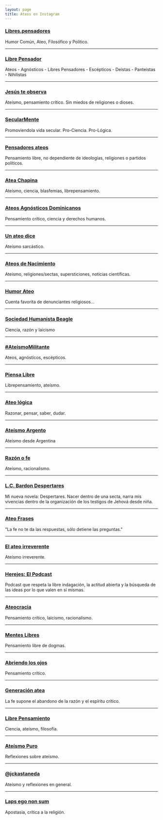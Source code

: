 ```yaml
---
layout: page
title: Ateos en Instagram
---
```


### [Libres.pensadores](https://www.instagram.com/libres.pensadores/)
Humor Común, Ateo, Filosófico y Politico.

---

### [Libre Pensador](https://www.instagram.com/__librepensador__/)
Ateos - Agnósticos - Libres Pensadores - Escépticos - Deistas - Panteistas - Nihilistas

---
### [Jesús te observa](https://www.instagram.com/jesusteobserva/)
Ateísmo, pensamiento crítico. Sin miedos de religiones o dioses.

---
### [SecularMente](https://www.instagram.com/secular_mente/)
Promoviendola vida secular. Pro-Ciencia. Pro-Lógica.

---
### [Pensadores ateos](https://www.instagram.com/pensadoresss/)
Pensamiento libre, no dependiente de ideologías, religiones o partidos políticos.

---
### [Atea Chapina](https://www.instagram.com/ateachapina/)
Ateísmo, ciencia, blasfemias, librepensamiento.

---
### [Ateos Agnósticos Dominicanos](https://www.instagram.com/ateos_agnosticosdominicanos/)
Pensamiento crítico, ciencia y derechos humanos.

---
### [Un ateo dice](https://www.instagram.com/unateodice/)
Ateísmo sarcástico.

---
### [Ateos de Nacimiento](https://www.instagram.com/ateos_de_nacimiento/)
Ateísmo, religiones/sectas, supersticiones, noticias científicas.

---
### [Humor Ateo](https://www.instagram.com/humorateo/)
Cuenta favorita de denunciantes religiosos...

---
### [Sociedad Humanista Beagle](https://www.instagram.com/sociedadhmsbeagle/)
Ciencia, razón y laicismo

---
### [#AteísmoMilitante](https://www.instagram.com/ateismomilitante/)
Ateos, agnósticos, escépticos.

---
### [Piensa Libre](https://www.instagram.com/piensalibr3/)
Librepensamiento, ateísmo.

---
### [Ateo lógica](https://www.instagram.com/ateismoylogica/)
Razonar, pensar, saber, dudar.

---
### [Ateísmo Argento](https://www.instagram.com/ateismo.argento/)
Ateísmo desde Argentina

---
### [Razón o fe](https://www.instagram.com/razonofe/)
Ateísmo, racionalismo.

---
### [L.C. Bardon Despertares](https://www.instagram.com/lcbardon/)
Mi nueva novela: Despertares. Nacer dentro de una secta, narra mis vivencias dentro de la organización de los testigos de Jehová desde niña.

---
### [Ateo Frases](https://www.instagram.com/ateo_frases/)
"La fe no te da las respuestas, sólo detiene las preguntas."

---
### [El ateo irreverente](https://www.instagram.com/el_ateo_irreverente/)
Ateísmo irreverente.

---
### [Herejes: El Podcast](https://www.instagram.com/herejes_elpodcast/)
Podcast que respeta la libre indagación, la actitud abierta y la búsqueda de las ideas por lo que valen en sí mismas.

---
### [Ateocracia](https://www.instagram.com/ateocracia/)
Pensamiento crítico, laicismo, racionalismo.

---
### [Mentes Libres](https://www.instagram.com/menteslibresss/)
Pensamiento libre de dogmas.

---
### [Abriendo los ojos](https://www.instagram.com/libre__pensamiento/)
Pensamiento crítico.

---
### [Generación atea](https://www.instagram.com/generacion_atea/)
La fe supone el abandono de la razón y el espíritu crítico.

---
### [Libre Pensamiento](https://www.instagram.com/_libre.mente_/)
Ciencia, ateísmo, filosofía.

---
### [Ateísmo Puro](https://www.instagram.com/ateismopuro/)
Reflexiones sobre ateísmo.

---
### [@jckastaneda](https://www.instagram.com/jckastaneda/)
Ateísmo y reflexiones en general.

---
### [Laps ego non sum](https://www.instagram.com/apostat_oposit_/)
Apostasía, crítica a la religión.